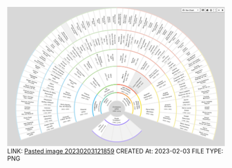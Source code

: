 ![Pasted image 20230203121859](Pasted%20image%2020230203121859.png)
LINK: [Pasted image 20230203121859](Pasted%20image%2020230203121859.png)
CREATED At: 2023-02-03
FILE TYPE: PNG
